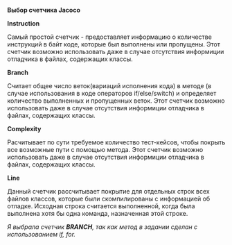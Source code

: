 **Выбор счетчика Jacoco**


**Instruction**

Самый простой счетчик - предоставляет информацию о количестве инструкций в байт коде, которые был выполнены или пропущены.
Этот счетчик возможно использовать даже в случае отсутствия информиции отладчика в файлах, содержащих классы.

**Branch**

Считает общее число веток(вариаций исполнения кода) в методе (в случае использования в коде операторов if/else/switch) и определяет количество выполненных и пропущенных веток. 
Этот счетчик возможно использовать даже в случае отсутствия информиции отладчика в файлах, содержащих классы.

**Complexity**

Расчитывает по сути требуемое количество тест-кейсов, чтобы покрыть все возможные пути с помощью метода. 
Этот счетчик возможно использовать даже в случае отсутствия информиции отладчика в файлах, содержащих классы.

**Line**

Данный счетчик рассчитывает покрытие для отдельных строк всех файлов классов, которые были скомпилированы с информацией об отладке.
Исходная строка считается выполненной, когда была выполнена хотя бы одна команда, назначенная этой строке.

*Я выбрала счетчик **BRANCH**, так как метод в задании сделан с использованием if, for.*

